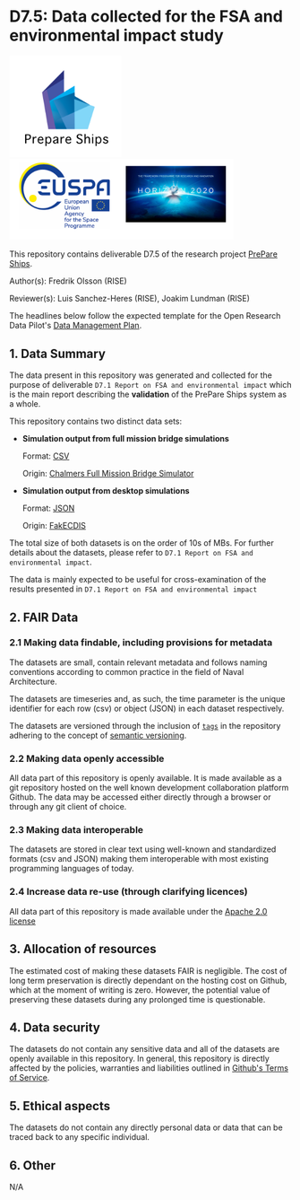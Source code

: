 # D7.5: Data collected for the FSA and environmental impact study

<p float="center">
  <img src="./prepare_ships_logo.png" width="200" />
  <img src="./EUSPA Horizon logo.png" width="400" /> 
</p>

This repository contains deliverable D7.5 of the research project [PrePare Ships](https://prepare-ships.eu/).

Author(s): Fredrik Olsson (RISE)

Reviewer(s): Luis Sanchez-Heres (RISE), Joakim Lundman (RISE)

The headlines below follow the expected template for the Open Research Data Pilot's [Data Management Plan](https://ec.europa.eu/research/participants/data/ref/h2020/grants_manual/hi/oa_pilot/h2020-hi-oa-data-mgt_en.pdf).


## 1. Data Summary
The data present in this repository was generated and collected for the purpose of deliverable `D7.1 Report on FSA and environmental impact` which is the main report describing the **validation** of the PrePare Ships system as a whole.

This repository contains two distinct data sets:
* **Simulation output from full mission bridge simulations**

  Format: [CSV](https://sv.wikipedia.org/wiki/Comma-separated_values)
  
  Origin: [Chalmers Full Mission Bridge Simulator](https://www.chalmers.se/en/researchinfrastructure/cms/Pages/Full-Mission-Bridge-Simulator.aspx)

* **Simulation output from desktop simulations** 
  
  Format: [JSON](https://sv.wikipedia.org/wiki/JSON)
  
  Origin: [FakECDIS](https://github.com/MO-RISE/fakecdis)

The total size of both datasets is on the order of 10s of MBs. For further details about the datasets, please refer to `D7.1 Report on FSA and environmental impact`.

The data is mainly expected to be useful for cross-examination of the results presented in `D7.1 Report on FSA and environmental impact`


## 2. FAIR Data

### 2.1 Making data findable, including provisions for metadata
The datasets are small, contain relevant metadata and follows naming conventions according to common practice in the field of Naval Architecture. 

The datasets are timeseries and, as such, the time parameter is the unique identifier for each row (csv) or object (JSON) in each dataset respectively.

The datasets are versioned through the inclusion of [`tags`](https://git-scm.com/docs/git-tag) in the repository adhering to the concept of [semantic versioning](https://semver.org/).


### 2.2 Making data openly accessible
All data part of this repository is openly available. It is made available as a git repository hosted on the well known development collaboration platform Github. The data may be accessed either directly through a browser or through any git client of choice.

### 2.3 Making data interoperable
The datasets are stored in clear text using well-known and standardized formats (csv and JSON) making them interoperable with most existing programming languages of today.

### 2.4 Increase data re-use (through clarifying licences)
All data part of this repository is made available under the [Apache 2.0 license](./LICENSE)

## 3. Allocation of resources
The estimated cost of making these datasets FAIR is negligible. The cost of  long term preservation is directly dependant on the hosting cost on Github, which at the moment of writing is zero. However, the potential value of preserving these datasets during any prolonged time is questionable.

## 4. Data security
The datasets do not contain any sensitive data and all of the datasets are openly available in this repository. In general, this repository is directly affected by the policies, warranties and liabilities outlined in [Github's Terms of Service](https://docs.github.com/en/site-policy/github-terms/github-terms-of-service).

## 5. Ethical aspects
The datasets do not contain any directly personal data or data that can be traced back to any specific individual.

## 6. Other
N/A
